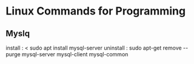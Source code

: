 # Linux Commands for Programming

## Myslq
install : < sudo apt install mysql-server
uninstall : sudo apt-get remove --purge mysql-server mysql-client mysql-common

